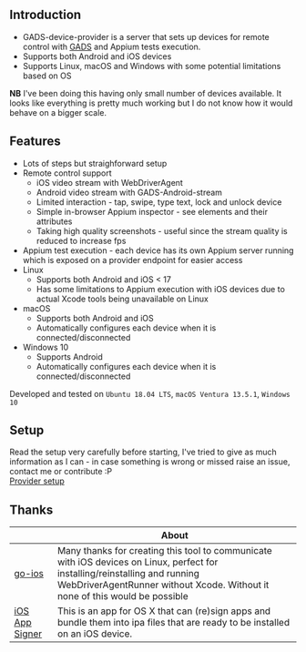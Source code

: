 ## Introduction

* GADS-device-provider is a server that sets up devices for remote control with [GADS](https://github.com/shamanec/GADS) and Appium tests execution.
* Supports both Android and iOS devices
* Supports Linux, macOS and Windows with some potential limitations based on OS

**NB** I've been doing this having only small number of devices available. It looks like everything is pretty much working but I do not know how it would behave on a bigger scale.  

## Features
* Lots of steps but straighforward setup
* Remote control support
  * iOS video stream with WebDriverAgent
  * Android video stream with GADS-Android-stream
  * Limited interaction - tap, swipe, type text, lock and unlock device
  * Simple in-browser Appium inspector - see elements and their attributes
  * Taking high quality screenshots - useful since the stream quality is reduced to increase fps
* Appium test execution - each device has its own Appium server running which is exposed on a provider endpoint for easier access
* Linux
  * Supports both Android and iOS < 17
  * Has some limitations to Appium execution with iOS devices due to actual Xcode tools being unavailable on Linux
* macOS
  * Supports both Android and iOS
  * Automatically configures each device when it is connected/disconnected
* Windows 10
  * Supports Android
  * Automatically configures each device when it is connected/disconnected

Developed and tested on `Ubuntu 18.04 LTS`, `macOS Ventura 13.5.1`, `Windows 10`

## Setup  
Read the setup very carefully before starting, I've tried to give as much information as I can - in case something is wrong or missed raise an issue, contact me or contribute :P  
[Provider setup](./docs/setup.md)  

## Thanks
| |About|
|---|---|
|[go-ios](https://github.com/danielpaulus/go-ios)|Many thanks for creating this tool to communicate with iOS devices on Linux, perfect for installing/reinstalling and running WebDriverAgentRunner without Xcode. Without it none of this would be possible|
|[iOS App Signer](https://github.com/DanTheMan827/ios-app-signer)|This is an app for OS X that can (re)sign apps and bundle them into ipa files that are ready to be installed on an iOS device.|  